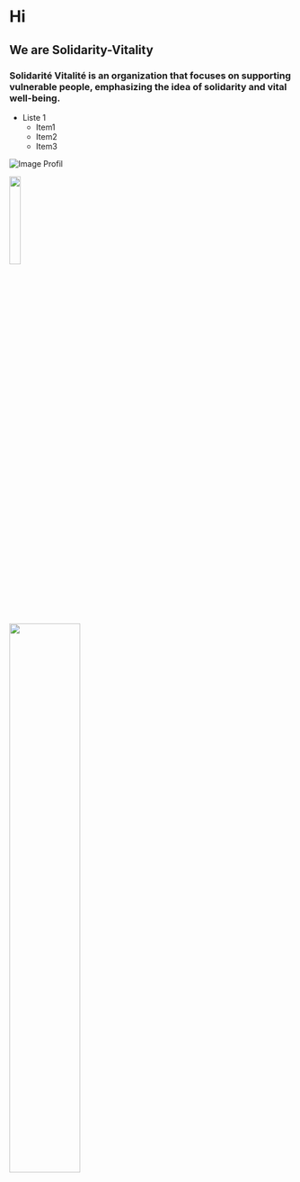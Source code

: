 # Hi
## We are Solidarity-Vitality
### Solidarité Vitalité is an organization that focuses on supporting vulnerable people, emphasizing the idea of ​​solidarity and vital well-being.

* Liste 1
  * Item1
  * Item2
  * Item3
 
![Image Profil](https://handirect.fr/wp-content/uploads/2016/08/aide-humanitaire.jpg)

<p alig="center">
 <Img alig="center" width="20%" src="https://handirect.fr/wp-content/uploads/2016/08/aide-humanitaire.jpg" />  
</p>
<p alig="center">
 <Img alig="center" width="50%"src="https://media2.giphy.com/media/NbMSis10Li75FfVSt4/200.gif?cid=790b7611dm4edw09y8t5kawzxehdc36xx1kopvomk2gdba0b&rid=200.gif&ct=g" />  
</p>
 
